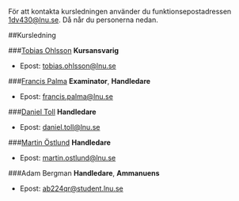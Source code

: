 För att kontakta kursledningen använder du funktionsepostadressen [1dv430@lnu.se](mailto:1dv430@lnu.se). Då når du personerna nedan. 

##Kursledning

###[Tobias Ohlsson](http://lnu.se/personal/tobias.ohlsson)
__Kursansvarig__
* Epost: tobias.ohlsson@lnu.se

###[Francis Palma](http://lnu.se/personal/francis.palma)
__Examinator__, __Handledare__
* Epost: francis.palma@lnu.se

###[Daniel Toll](http://lnu.se/personal/daniel.toll)
__Handledare__
* Epost: daniel.toll@lnu.se


###[Martin Östlund](http://lnu.se/personal/martin.ostlund)
__Handledare__
* Epost: martin.ostlund@lnu.se

###Adam Bergman
__Handledare__, __Ammanuens__
* Epost: ab224qr@student.lnu.se

